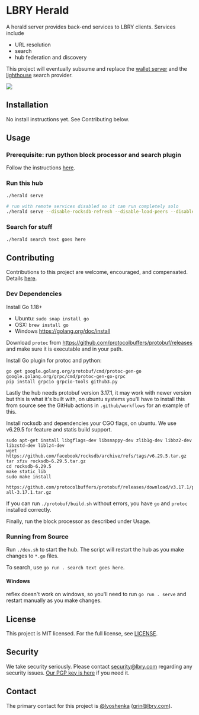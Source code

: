 # LBRY Herald

A herald server provides back-end services to LBRY clients. Services include

- URL resolution
- search
- hub federation and discovery

This project will eventually subsume and replace the
[wallet server](https://github.com/lbryio/lbry-sdk/blob/v0.92.0/docker/Dockerfile.wallet_server)
and the [lighthouse](https://github.com/lbryio/lighthouse) search provider.

![](./diagram.png)

## Installation

No install instructions yet. See Contributing below.

## Usage

### Prerequisite: run python block processor and search plugin

Follow the instructions [here](https://lbry.tech/resources/wallet-server).

### Run this hub

```bash
./herald serve
```

```bash
# run with remote services disabled so it can run completely solo
./herald serve --disable-rocksdb-refresh --disable-load-peers --disable-resolve --disable-es --disable-blocking-and-filtering
```

### Search for stuff

```bash
./herald search text goes here
```

## Contributing

Contributions to this project are welcome, encouraged, and compensated. Details [here](https://lbry.tech/contribute).

### Dev Dependencies

Install Go 1.18+

- Ubuntu: `sudo snap install go`
- OSX: `brew install go`
- Windows https://golang.org/doc/install

Download `protoc` from https://github.com/protocolbuffers/protobuf/releases and make sure it is
executable and in your path.

Install Go plugin for protoc and python:

```
go get google.golang.org/protobuf/cmd/protoc-gen-go google.golang.org/grpc/cmd/protoc-gen-go-grpc
pip install grpcio grpcio-tools github3.py
```

Lastly the hub needs protobuf version 3.17.1, it may work with newer version but this is what it's built with, on ubuntu systems you'll have to install this from source see the GitHub actions in `.github/workflows` for an example of this.

Install rocksdb and dependencies your CGO flags, on ubuntu. We use v6.29.5 for feature and statis build support.

```
sudo apt-get install libgflags-dev libsnappy-dev zlib1g-dev libbz2-dev libzstd-dev liblz4-dev
wget https://github.com/facebook/rocksdb/archive/refs/tags/v6.29.5.tar.gz
tar xfzv rocksdb-6.29.5.tar.gz
cd rocksdb-6.29.5
make static_lib
sudo make install
```

```
https://github.com/protocolbuffers/protobuf/releases/download/v3.17.1/protobuf-all-3.17.1.tar.gz
```

If you can run `./protobuf/build.sh` without errors, you have `go` and `protoc` installed correctly. 

Finally, run the block processor as described under Usage.

### Running from Source

Run `./dev.sh` to start the hub. The script will restart the hub as you make changes to `*.go` files. 

To search, use `go run . search text goes here`.

#### Windows

reflex doesn't work on windows, so you'll need to run `go run . serve` and restart manually as you make changes.

## License

This project is MIT licensed. For the full license, see [LICENSE](LICENSE).

## Security

We take security seriously. Please contact security@lbry.com regarding any security issues. [Our PGP key is here](https://lbry.com/faq/pgp-key) if you need it.

## Contact

The primary contact for this project is [@lyoshenka](https://github.com/lyoshenka) ([grin@lbry.com](mailto:grin@lbry.com)).
